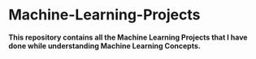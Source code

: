 # Machine-Learning-Projects

**This repository contains all the Machine Learning Projects that I have done while understanding Machine Learning Concepts.**



